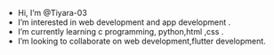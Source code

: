 -  Hi, I’m @Tiyara-03
-  I’m interested in web development and app development .
-  I’m currently learning c programming, python,html ,css . 
-  I’m looking to collaborate on web development,flutter development.


<!---
Tiyara-03/Tiyara-03 is a ✨ special ✨ repository because its `README.md` (this file) appears on your GitHub profile.
You can click the Preview link to take a look at your changes.
--->
